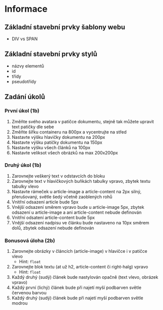 # Informace
## Základní stavební prvky šablony webu
* DIV vs SPAN

## Základní stavební prvky stylů
* názvy elementů
* id
* třídy
* pseudotřídy

## Zadání úkolů
### První úkol (1b)
1. Změňte svého avatara v patičce dokumentu, stejně tak můžete upravit text patičky dle sebe
2. Změňte šířku containeru na 800px a vycentrujte na střed
3. Nastavte výšku hlavičky dokumentu na 200px
4. Nastavte výšku patičky dokumentu na 150px
5. Nastavte výšku všech článků na 100px
6. Nastavte veliksot všech obrázků na max 200x200px

### Druhý úkol (1b)
1. Zarovnejte veškerý text v odstavcích do bloku 
2. Zarovnejte text v hlavičkových buňkách tabulky vpravo, zbytek textu tabulky vlevo
3. Nastavte rámeček u article-image a article-content na 2px silný, přerušovaný, světle šedý včetně zaoblených rohů
4. Vnitřní odsazení article bude 5px
5. Vnější odsazení směrem vpravo bude u article-image 5px, zbytek odsazení u article-image a ani article-content nebude definován
6. Vnitřní odsatení article-content bude 5px
7. Vnější odsazení nadpisu ve článku bude nastaveno na 10px směrem dolů, zbytek odsazení nebude definován


### Bonusová úloha (2b)
1. Zarovnejte obrázky v článcích (article-image) v hlavičce i v patičce vlevo
    * Hint: `float`
2. Zarovnejte blok textu (at už h2, article-content či right-halg) vpravo
    * Hint: `float`
3. Každý druhý (sudý) článek bude nastylován opačně (text vlevo, obrázek vpravo)
4. Každý první (lichý) článek bude při najetí myší podbarven světle červenou barvou
5. Každý druhý (sudý) článek bude při najetí myší podbarven světle modrou

